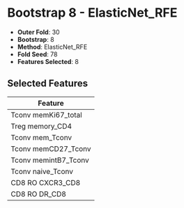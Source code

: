 # Bootstrap 8 - ElasticNet_RFE

- **Outer Fold**: 30
- **Bootstrap**: 8
- **Method**: ElasticNet_RFE
- **Fold Seed**: 78
- **Features Selected**: 8

## Selected Features

| Feature |
|---------|
| Tconv memKi67_total |
| Treg memory_CD4 |
| Tconv mem_Tconv |
| Tconv memCD27_Tconv |
| Tconv memintB7_Tconv |
| Tconv naive_Tconv |
| CD8 RO CXCR3_CD8 |
| CD8 RO DR_CD8 |
